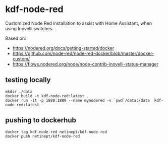 # kdf-node-red
Customized Node Red installation to assist with Home Assistant, when using Inovelli switches.

Based on:
* https://nodered.org/docs/getting-started/docker
* https://github.com/node-red/node-red-docker/blob/master/docker-custom/
* https://flows.nodered.org/node/node-contrib-inovelli-status-manager

## testing locally
```
mkdir ./data
docker build -t kdf-node-red:latest .
docker run -it -p 1880:1880 --name mynodered -v `pwd`/data:/data  kdf-node-red:latest
```

## pushing to dockerhub
```
docker tag kdf-node-red netinept/kdf-node-red
docker push netinept/kdf-node-red
```
